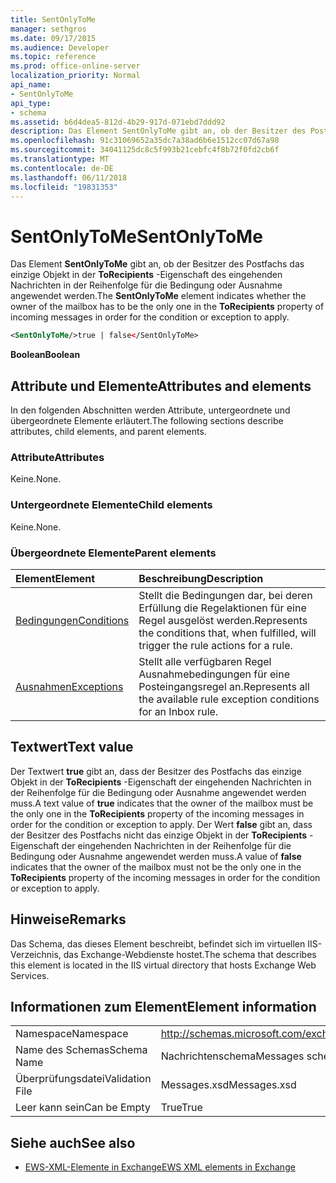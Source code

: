 ```yaml
---
title: SentOnlyToMe
manager: sethgros
ms.date: 09/17/2015
ms.audience: Developer
ms.topic: reference
ms.prod: office-online-server
localization_priority: Normal
api_name:
- SentOnlyToMe
api_type:
- schema
ms.assetid: b6d4dea5-812d-4b29-917d-071ebd7ddd92
description: Das Element SentOnlyToMe gibt an, ob der Besitzer des Postfachs das einzige Objekt in der ToRecipients-Eigenschaft des eingehenden Nachrichten in der Reihenfolge für die Bedingung oder Ausnahme angewendet werden.
ms.openlocfilehash: 91c31069652a35dc7a38ad6b6e1512cc07d67a98
ms.sourcegitcommit: 34041125dc8c5f993b21cebfc4f8b72f0fd2cb6f
ms.translationtype: MT
ms.contentlocale: de-DE
ms.lasthandoff: 06/11/2018
ms.locfileid: "19831353"
---
```

# <a name="sentonlytome"></a><span data-ttu-id="f6cef-103">SentOnlyToMe</span><span class="sxs-lookup"><span data-stu-id="f6cef-103">SentOnlyToMe</span></span>

<span data-ttu-id="f6cef-104">Das Element **SentOnlyToMe** gibt an, ob der Besitzer des Postfachs das einzige Objekt in der **ToRecipients** -Eigenschaft des eingehenden Nachrichten in der Reihenfolge für die Bedingung oder Ausnahme angewendet werden.</span><span class="sxs-lookup"><span data-stu-id="f6cef-104">The **SentOnlyToMe** element indicates whether the owner of the mailbox has to be the only one in the **ToRecipients** property of incoming messages in order for the condition or exception to apply.</span></span> 
  
```XML
<SentOnlyToMe/>true | false</SentOnlyToMe>
```

 <span data-ttu-id="f6cef-105">**Boolean**</span><span class="sxs-lookup"><span data-stu-id="f6cef-105">**Boolean**</span></span>
## <a name="attributes-and-elements"></a><span data-ttu-id="f6cef-106">Attribute und Elemente</span><span class="sxs-lookup"><span data-stu-id="f6cef-106">Attributes and elements</span></span>

<span data-ttu-id="f6cef-107">In den folgenden Abschnitten werden Attribute, untergeordnete und übergeordnete Elemente erläutert.</span><span class="sxs-lookup"><span data-stu-id="f6cef-107">The following sections describe attributes, child elements, and parent elements.</span></span>
  
### <a name="attributes"></a><span data-ttu-id="f6cef-108">Attribute</span><span class="sxs-lookup"><span data-stu-id="f6cef-108">Attributes</span></span>

<span data-ttu-id="f6cef-109">Keine.</span><span class="sxs-lookup"><span data-stu-id="f6cef-109">None.</span></span>
  
### <a name="child-elements"></a><span data-ttu-id="f6cef-110">Untergeordnete Elemente</span><span class="sxs-lookup"><span data-stu-id="f6cef-110">Child elements</span></span>

<span data-ttu-id="f6cef-111">Keine.</span><span class="sxs-lookup"><span data-stu-id="f6cef-111">None.</span></span>
  
### <a name="parent-elements"></a><span data-ttu-id="f6cef-112">Übergeordnete Elemente</span><span class="sxs-lookup"><span data-stu-id="f6cef-112">Parent elements</span></span>

|<span data-ttu-id="f6cef-113">**Element**</span><span class="sxs-lookup"><span data-stu-id="f6cef-113">**Element**</span></span>|<span data-ttu-id="f6cef-114">**Beschreibung**</span><span class="sxs-lookup"><span data-stu-id="f6cef-114">**Description**</span></span>|
|:-----|:-----|
|[<span data-ttu-id="f6cef-115">Bedingungen</span><span class="sxs-lookup"><span data-stu-id="f6cef-115">Conditions</span></span>](conditions.md) <br/> |<span data-ttu-id="f6cef-116">Stellt die Bedingungen dar, bei deren Erfüllung die Regelaktionen für eine Regel ausgelöst werden.</span><span class="sxs-lookup"><span data-stu-id="f6cef-116">Represents the conditions that, when fulfilled, will trigger the rule actions for a rule.</span></span>  <br/> |
|[<span data-ttu-id="f6cef-117">Ausnahmen</span><span class="sxs-lookup"><span data-stu-id="f6cef-117">Exceptions</span></span>](exceptions.md) <br/> |<span data-ttu-id="f6cef-118">Stellt alle verfügbaren Regel Ausnahmebedingungen für eine Posteingangsregel an.</span><span class="sxs-lookup"><span data-stu-id="f6cef-118">Represents all the available rule exception conditions for an Inbox rule.</span></span>  <br/> |
   
## <a name="text-value"></a><span data-ttu-id="f6cef-119">Textwert</span><span class="sxs-lookup"><span data-stu-id="f6cef-119">Text value</span></span>

<span data-ttu-id="f6cef-120">Der Textwert **true** gibt an, dass der Besitzer des Postfachs das einzige Objekt in der **ToRecipients** -Eigenschaft der eingehenden Nachrichten in der Reihenfolge für die Bedingung oder Ausnahme angewendet werden muss.</span><span class="sxs-lookup"><span data-stu-id="f6cef-120">A text value of **true** indicates that the owner of the mailbox must be the only one in the **ToRecipients** property of the incoming messages in order for the condition or exception to apply.</span></span> <span data-ttu-id="f6cef-121">Der Wert **false** gibt an, dass der Besitzer des Postfachs nicht das einzige Objekt in der **ToRecipients** -Eigenschaft der eingehenden Nachrichten in der Reihenfolge für die Bedingung oder Ausnahme angewendet werden muss.</span><span class="sxs-lookup"><span data-stu-id="f6cef-121">A value of **false** indicates that the owner of the mailbox must not be the only one in the **ToRecipients** property of the incoming messages in order for the condition or exception to apply.</span></span> 
  
## <a name="remarks"></a><span data-ttu-id="f6cef-122">Hinweise</span><span class="sxs-lookup"><span data-stu-id="f6cef-122">Remarks</span></span>

<span data-ttu-id="f6cef-123">Das Schema, das dieses Element beschreibt, befindet sich im virtuellen IIS-Verzeichnis, das Exchange-Webdienste hostet.</span><span class="sxs-lookup"><span data-stu-id="f6cef-123">The schema that describes this element is located in the IIS virtual directory that hosts Exchange Web Services.</span></span>
  
## <a name="element-information"></a><span data-ttu-id="f6cef-124">Informationen zum Element</span><span class="sxs-lookup"><span data-stu-id="f6cef-124">Element information</span></span>

|||
|:-----|:-----|
|<span data-ttu-id="f6cef-125">Namespace</span><span class="sxs-lookup"><span data-stu-id="f6cef-125">Namespace</span></span>  <br/> |http://schemas.microsoft.com/exchange/services/2006/messages  <br/> |
|<span data-ttu-id="f6cef-126">Name des Schemas</span><span class="sxs-lookup"><span data-stu-id="f6cef-126">Schema Name</span></span>  <br/> |<span data-ttu-id="f6cef-127">Nachrichtenschema</span><span class="sxs-lookup"><span data-stu-id="f6cef-127">Messages schema</span></span>  <br/> |
|<span data-ttu-id="f6cef-128">Überprüfungsdatei</span><span class="sxs-lookup"><span data-stu-id="f6cef-128">Validation File</span></span>  <br/> |<span data-ttu-id="f6cef-129">Messages.xsd</span><span class="sxs-lookup"><span data-stu-id="f6cef-129">Messages.xsd</span></span>  <br/> |
|<span data-ttu-id="f6cef-130">Leer kann sein</span><span class="sxs-lookup"><span data-stu-id="f6cef-130">Can be Empty</span></span>  <br/> |<span data-ttu-id="f6cef-131">True</span><span class="sxs-lookup"><span data-stu-id="f6cef-131">True</span></span>  <br/> |
   
## <a name="see-also"></a><span data-ttu-id="f6cef-132">Siehe auch</span><span class="sxs-lookup"><span data-stu-id="f6cef-132">See also</span></span>



- [<span data-ttu-id="f6cef-133">EWS-XML-Elemente in Exchange</span><span class="sxs-lookup"><span data-stu-id="f6cef-133">EWS XML elements in Exchange</span></span>](ews-xml-elements-in-exchange.md)

